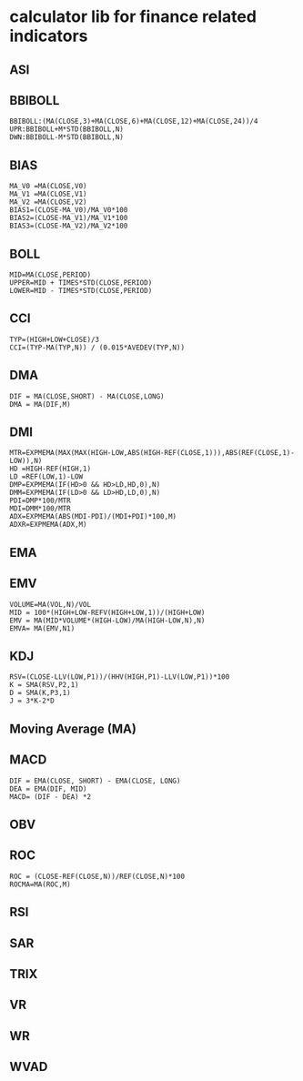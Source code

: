 # calculator lib for finance related indicators

## ASI
## BBIBOLL
```
BBIBOLL:(MA(CLOSE,3)+MA(CLOSE,6)+MA(CLOSE,12)+MA(CLOSE,24))/4
UPR:BBIBOLL+M*STD(BBIBOLL,N)
DWN:BBIBOLL-M*STD(BBIBOLL,N)
```
## BIAS
```
MA_V0 =MA(CLOSE,V0)
MA_V1 =MA(CLOSE,V1)
MA_V2 =MA(CLOSE,V2)
BIAS1=(CLOSE-MA_V0)/MA_V0*100
BIAS2=(CLOSE-MA_V1)/MA_V1*100
BIAS3=(CLOSE-MA_V2)/MA_V2*100
```
## BOLL
```
MID=MA(CLOSE,PERIOD)
UPPER=MID + TIMES*STD(CLOSE,PERIOD)
LOWER=MID - TIMES*STD(CLOSE,PERIOD)
```
## CCI
```
TYP=(HIGH+LOW+CLOSE)/3
CCI=(TYP-MA(TYP,N)) / (0.015*AVEDEV(TYP,N))
```
## DMA
```
DIF = MA(CLOSE,SHORT) - MA(CLOSE,LONG)
DMA = MA(DIF,M)
```
## DMI
```
MTR=EXPMEMA(MAX(MAX(HIGH-LOW,ABS(HIGH-REF(CLOSE,1))),ABS(REF(CLOSE,1)-LOW)),N)
HD =HIGH-REF(HIGH,1)
LD =REF(LOW,1)-LOW
DMP=EXPMEMA(IF(HD>0 && HD>LD,HD,0),N)
DMM=EXPMEMA(IF(LD>0 && LD>HD,LD,0),N)
PDI=DMP*100/MTR
MDI=DMM*100/MTR
ADX=EXPMEMA(ABS(MDI-PDI)/(MDI+PDI)*100,M)
ADXR=EXPMEMA(ADX,M)
```
## EMA
## EMV
```
VOLUME=MA(VOL,N)/VOL
MID = 100*(HIGH+LOW-REFV(HIGH+LOW,1))/(HIGH+LOW)
EMV = MA(MID*VOLUME*(HIGH-LOW)/MA(HIGH-LOW,N),N)
EMVA= MA(EMV,N1)
```
## KDJ
```
RSV=(CLOSE-LLV(LOW,P1))/(HHV(HIGH,P1)-LLV(LOW,P1))*100
K = SMA(RSV,P2,1)
D = SMA(K,P3,1)
J = 3*K-2*D
```
## Moving Average (MA)
## MACD
```
DIF = EMA(CLOSE, SHORT) - EMA(CLOSE, LONG)
DEA = EMA(DIF, MID)
MACD= (DIF - DEA) *2
```
## OBV

## ROC
```
ROC = (CLOSE-REF(CLOSE,N))/REF(CLOSE,N)*100
ROCMA=MA(ROC,M)
```
## RSI
## SAR
## TRIX
## VR
## WR
## WVAD